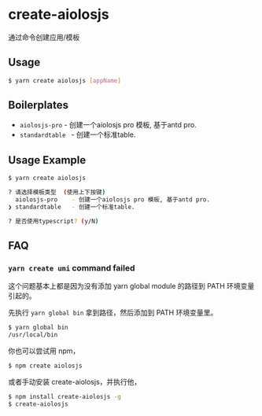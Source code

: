 # create-aiolosjs

通过命令创建应用/模板

## Usage

``` bash
$ yarn create aiolosjs [appName]
```

## Boilerplates

* `aiolosjs-pro` - 创建一个aiolosjs pro 模板, 基于antd pro.
* `standardtable ` - 创建一个标准table.

## Usage Example

``` bash
$ yarn create aiolosjs

? 请选择模板类型  (使用上下按键)
  aiolosjs-pro    - 创建一个aiolosjs pro 模板, 基于antd pro.
❯ standardtable   - 创建一个标准table.

? 是否使用typescript? (y/N)

```

## FAQ

### `yarn create umi` command failed

这个问题基本上都是因为没有添加 yarn global module 的路径到 PATH 环境变量引起的。

先执行 `yarn global bin` 拿到路径，然后添加到 PATH 环境变量里。

``` bash
$ yarn global bin
/usr/local/bin
```

你也可以尝试用 npm，

``` bash
$ npm create aiolosjs
```

或者手动安装 create-aiolosjs，并执行他，

``` bash
$ npm install create-aiolosjs -g
$ create-aiolosjs
```
